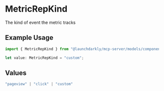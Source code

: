 # MetricRepKind

The kind of event the metric tracks

## Example Usage

```typescript
import { MetricRepKind } from "@launchdarkly/mcp-server/models/components";

let value: MetricRepKind = "custom";
```

## Values

```typescript
"pageview" | "click" | "custom"
```